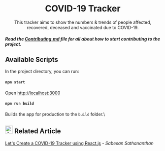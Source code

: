 <h1 align='center'>COVID-19 Tracker</h1>

<p align="center">
This tracker aims to show the numbers & trends of people affected, recovered, deceased and vaccinated due to COVID-19.
</p>

##### Read the [Contributing.md](https://github.com/clubgamma/covid-19-tracker/blob/main/CONTRIBUTING.md) file for all about how to start contributing to the project.

## Available Scripts

In the project directory, you can run:

#### `npm start`

Open [http://localhost:3000](http://localhost:3000)

#### `npm run build`

Builds the app for production to the `build` folder.\

## <img alt='Article' height='25px' src ="https://raw.githubusercontent.com/matiassingers/awesome-readme/master/icon.png"/> Related Article

[Let's Create a COVID-19 Tracker using React.js](https://towardsdatascience.com/lets-create-a-covid-19-tracker-using-react-js-5a3a0265a633) - _Sabesan Sathananthan_
